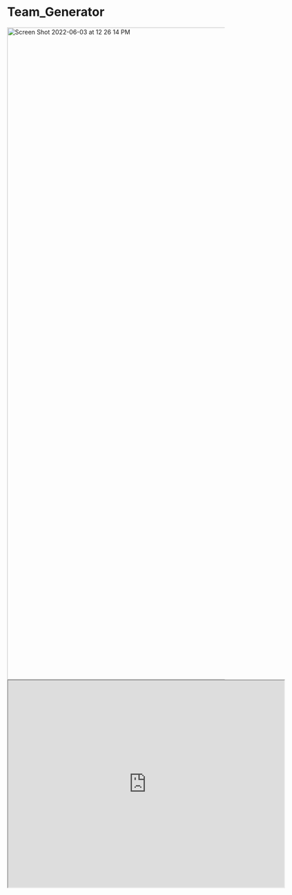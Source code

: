 # Team_Generator


<img width="1512" alt="Screen Shot 2022-06-03 at 12 26 14 PM" src="https://user-images.githubusercontent.com/95593938/171916226-9774f23c-1665-4165-9b8c-2f7d6661f551.png">


<iframe src="https://drive.google.com/file/d/1gOGIRYjLsTqAW8axUo9SqQKJzPqM_iPK/preview" width="640" height="480"></iframe>
